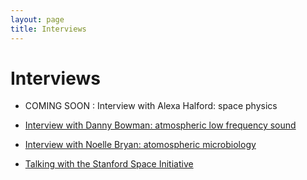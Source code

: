 ```yaml
---
layout: page
title: Interviews
---
```


# Interviews

- COMING SOON : Interview with Alexa Halford: space physics

- <a href="http://hab.education/2015/12/30/danny-bowman-interview.html">Interview with Danny Bowman: atmospheric low frequency sound</a>

- <a href="http://hab.education/2015/10/28/noelle-bryan-interview.html">Interview with Noelle Bryan: atomospheric microbiology</a>

- <a href="http://hab.education/2015/11/05/SSI-interview.html">Talking with the Stanford Space Initiative</a>
